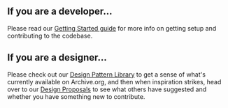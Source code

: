 ## If you are a developer...

Please read our [Getting Started guide](https://github.com/internetarchive/iaux/wiki/Getting-Started) for more info on getting setup and contributing to the codebase.

## If you are a designer...

Please check out our [Design Pattern Library](https://github.com/internetarchive/iaux/wiki/Design-Pattern-Library) to get a sense of what's currently available on Archive.org, and then when inspiration strikes, head over to our [Design Proposals](https://github.com/internetarchive/iaux/wiki/Design-Proposals) to see what others have suggested and whether you have something new to contribute.
